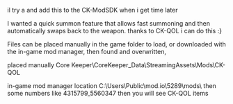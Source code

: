 il try a and add this to the CK-ModSDK  when i get time later

I wanted a quick summon feature that allows fast summoning and then automatically swaps back to the weapon.  thanks to CK-QOL i can do this :}



Files can be placed manually in the game folder to load, or downloaded with the in-game mod manager, then found and overwritten,  

placed manually 
 Core Keeper\CoreKeeper_Data\StreamingAssets\Mods\CK-QOL

in-game mod manager location
 C:\Users\Public\mod.io\5289\mods\  then some numbers like 4315799_5560347  then you will see CK-QOL items


